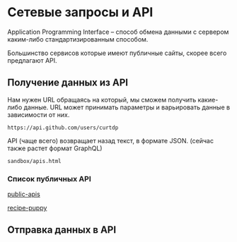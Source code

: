 # Сетевые запросы и API

Application Programming Interface – способ обмена данными с сервером каким-либо стандартизированным способом.

Большинство сервисов которые имеют публичные сайты, скорее всего предлагают API.

## Получение данных из API

Нам нужен URL обращаясь на который, мы сможем получить какие-либо данные. URL может принимать параметры и варьировать данные в зависимости от них.

`https://api.github.com/users/curtdp`

API (чаще всего) возвращает назад текст, в формате JSON. (сейчас также растет формат GraphQL)

`sandbox/apis.html`

### Список публичных API

[public-apis](https://github.com/public-apis/public-apis)

[recipe-puppy](http://www.recipepuppy.com/about/api/)

## Отправка данных в API

